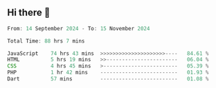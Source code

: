 ## Hi there 👋
<!--START_SECTION:Muni-->

```Javascript
From: 14 September 2024 - To: 15 November 2024

Total Time: 88 hrs 7 mins

JavaScript    74 hrs 43 mins  >>>>>>>>>>>>>>>>>>>>>----   84.61 %
HTML          5 hrs 19 mins   >>-----------------------   06.04 %
CSS           4 hrs 45 mins   >------------------------   05.39 %
PHP           1 hr 42 mins    -------------------------   01.93 %
Dart          57 mins         -------------------------   01.08 %
```

<!--END_SECTION:Muni-->
